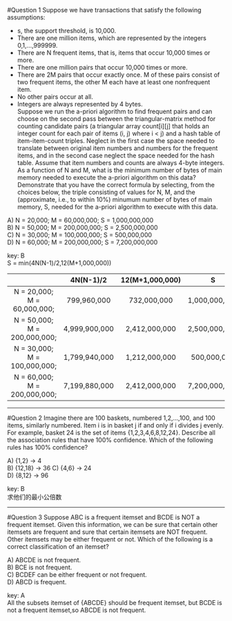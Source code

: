 #Question 1
Suppose we have transactions that satisfy the following assumptions:  
* s, the support threshold, is 10,000.
* There are one million items, which are represented by the integers 0,1,...,999999.
* There are N frequent items, that is, items that occur 10,000 times or more.
* There are one million pairs that occur 10,000 times or more.
* There are 2M pairs that occur exactly once. M of these pairs consist of two frequent items, the other M each have at least one nonfrequent item.
* No other pairs occur at all.
* Integers are always represented by 4 bytes.  
Suppose we run the a-priori algorithm to find frequent pairs and can choose on the second pass between the triangular-matrix method for counting candidate pairs (a triangular array count[i][j] that holds an integer count for each pair of items (i, j) where i < j) and a hash table of item-item-count triples. Neglect in the first case the space needed to translate between original item numbers and numbers for the frequent items, and in the second case neglect the space needed for the hash table. Assume that item numbers and counts are always 4-byte integers. 
As a function of N and M, what is the minimum number of bytes of main memory needed to execute the a-priori algorithm on this data? Demonstrate that you have the correct formula by selecting, from the choices below, the triple consisting of values for N, M, and the (approximate, i.e., to within 10%) minumum number of bytes of main memory, S, needed for the a-priori algorithm to execute with this data.  

A) N = 20,000; M = 60,000,000; S = 1,000,000,000			
B) N = 50,000; M = 200,000,000; S = 2,500,000,000	
C) N = 30,000; M = 100,000,000; S = 500,000,000			
D) N = 60,000; M = 200,000,000; S = 7,200,000,000

key: B  
S = min(4N(N-1)/2,12(M+1,000,000))  

||4N(N-1)/2|12(M+1,000,000)|S|min|
|:---:|:---:|:---:|:---:|:---:|
|N = 20,000; M = 60,000,000;|799,960,000|732,000,000|1,000,000,000|732,000,000|
|N = 50,000; M = 200,000,000;|4,999,900,000|2,412,000,000|2,500,000,000|2,412,000,000|
|N = 30,000; M = 100,000,000;|1,799,940,000|1,212,000,000|500,000,000|1,212,000,000|
|N = 60,000; M = 200,000,000;|7,199,880,000|2,412,000,000|7,200,000,000|2,412,000,000|  
***
#Question 2
Imagine there are 100 baskets, numbered 1,2,...,100, and 100 items, similarly numbered. Item i is in basket j if and only if i divides j evenly. For example, basket 24 is the set of items {1,2,3,4,6,8,12,24}. Describe all the association rules that have 100% confidence. Which of the following rules has 100% confidence?  

A) {1,2} → 4			
B) {12,18} → 36	
C) {4,6} → 24			
D) {8,12} → 96

key: B  
求他们的最小公倍数  
***
#Question 3
Suppose ABC is a frequent itemset and BCDE is NOT a frequent itemset. Given this information, we can be sure that certain other itemsets are frequent and sure that certain itemsets are NOT frequent. Other itemsets may be either frequent or not. Which of the following is a correct classification of an itemset?

A) ABCDE is not frequent.	
B) BCE is not frequent.			
C) BCDEF can be either frequent or not frequent.			
D) ABCD is frequent.  

key: A  
All the subsets itemset of {ABCDE} should be frequent itemset, but BCDE is not a frequent itemset,so ABCDE is not frequent.  





